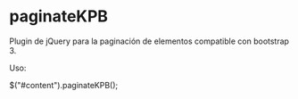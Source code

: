 paginateKPB
===========

Plugin de jQuery para la paginación de elementos compatible con bootstrap 3.

Uso:

$("#content").paginateKPB();
